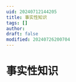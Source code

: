 ```yaml
---
uid: 20240712144205
title: 事实性知识
tags: []
author: 
draft: false
modified: 20240726200704
---
```


# 事实性知识
